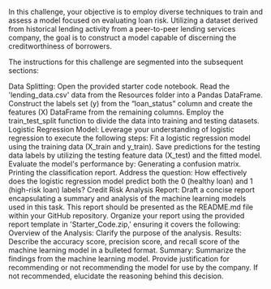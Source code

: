 In this challenge, your objective is to employ diverse techniques to train and assess a model focused on evaluating loan risk. Utilizing a dataset derived from historical lending activity from a peer-to-peer lending services company, the goal is to construct a model capable of discerning the creditworthiness of borrowers.

The instructions for this challenge are segmented into the subsequent sections:

Data Splitting:
Open the provided starter code notebook.
Read the 'lending_data.csv' data from the Resources folder into a Pandas DataFrame.
Construct the labels set (y) from the “loan_status” column and create the features (X) DataFrame from the remaining columns.
Employ the train_test_split function to divide the data into training and testing datasets.
Logistic Regression Model:
Leverage your understanding of logistic regression to execute the following steps:
Fit a logistic regression model using the training data (X_train and y_train).
Save predictions for the testing data labels by utilizing the testing feature data (X_test) and the fitted model.
Evaluate the model's performance by:
Generating a confusion matrix.
Printing the classification report.
Address the question: How effectively does the logistic regression model predict both the 0 (healthy loan) and 1 (high-risk loan) labels?
Credit Risk Analysis Report:
Draft a concise report encapsulating a summary and analysis of the machine learning models used in this task. This report should be presented as the README.md file within your GitHub repository.
Organize your report using the provided report template in 'Starter_Code.zip,' ensuring it covers the following:
Overview of the Analysis:
Clarify the purpose of the analysis.
Results:
Describe the accuracy score, precision score, and recall score of the machine learning model in a bulleted format.
Summary:
Summarize the findings from the machine learning model.
Provide justification for recommending or not recommending the model for use by the company. If not recommended, elucidate the reasoning behind this decision.
